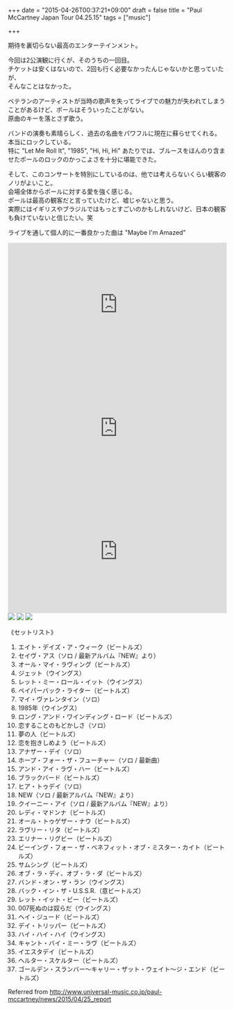 +++
date = "2015-04-26T00:37:21+09:00"
draft = false
title = "Paul McCartney Japan Tour 04.25.15"
tags = ["music"]

+++

期待を裏切らない最高のエンターテインメント。  
<!--more-->

今回は2公演観に行くが、そのうちの一回目。  
チケットは安くはないので、2回も行く必要なかったんじゃないかと思っていたが、  
そんなことはなかった。  

ベテランのアーティストが当時の歌声を失ってライブでの魅力が失われてしまうことがあるけど、ポールはそういったことがない。  
原曲のキーを落とさず歌う。

バンドの演奏も素晴らしく、過去の名曲をパワフルに現在に蘇らせてくれる。  
本当にロックしている。  
特に "Let Me Roll It", "1985", "Hi, Hi, Hi" あたりでは、ブルースをほんのり含ませたポールのロックのかっこよさを十分に堪能できた。  

そして、このコンサートを特別にしているのは、他では考えらないくらい観客のノリがよいこと。  
会場全体からポールに対する愛を強く感じる。  
ポールは最高の観客だと言っていたけど、嘘じゃないと思う。  
実際にはイギリスやブラジルではもっとすごいのかもしれないけど、日本の観客も負けていないと信じたい。笑  

ライブを通して個人的に一番良かった曲は "Maybe I'm Amazed"

<style>.embed-container { position: relative; padding-bottom: 56.25%; height: 0; overflow: hidden; max-width: 100%; } .embed-container iframe, .embed-container object, .embed-container embed { position: absolute; top: 0; left: 0; width: 100%; height: 100%; }</style><div class='embed-container'><iframe src='http://www.youtube.com/embed/fOwcJJ7KZvk' frameborder='0' allowfullscreen></iframe></div>

<style>.embed-container { position: relative; padding-bottom: 56.25%; height: 0; overflow: hidden; max-width: 100%; } .embed-container iframe, .embed-container object, .embed-container embed { position: absolute; top: 0; left: 0; width: 100%; height: 100%; }</style><div class='embed-container'><iframe src='http://www.youtube.com/embed/bZFyl52pFck' frameborder='0' allowfullscreen></iframe></div>

<style>.embed-container { position: relative; padding-bottom: 56.25%; height: 0; overflow: hidden; max-width: 100%; } .embed-container iframe, .embed-container object, .embed-container embed { position: absolute; top: 0; left: 0; width: 100%; height: 100%; }</style><div class='embed-container'><iframe src='http://www.youtube.com/embed/nFgAyTEqfzE' frameborder='0' allowfullscreen></iframe></div>

<img src="/images/paul-01.jpg" class="image">

<img src="/images/paul-02.jpg" class="image">

<img src="/images/paul-03.jpg" class="image">

《セットリスト》  
1. エイト・デイズ・ア・ウィーク（ビートルズ）  
2. セイヴ・アス（ソロ / 最新アルバム『NEW』より）  
3. オール・マイ・ラヴィング（ビートルズ）  
4. ジェット（ウイングス）  
5. レット・ミー・ロール・イット（ウイングス）  
6. ペイパーバック・ライター（ビートルズ）  
7. マイ・ヴァレンタイン（ソロ）  
8. 1985年（ウイングス）  
9. ロング・アンド・ワインディング・ロード（ビートルズ）  
10. 恋することのもどかしさ（ソロ）  
11. 夢の人（ビートルズ）  
12. 恋を抱きしめよう（ビートルズ）  
13. アナザー・デイ（ソロ）  
14. ホープ・フォー・ザ・フューチャー（ソロ / 最新曲）  
15. アンド・アイ・ラヴ・ハー（ビートルズ）  
16. ブラックバード（ビートルズ）  
17. ヒア・トゥデイ（ソロ）  
18. NEW（ソロ / 最新アルバム『NEW』より）  
19. クイーニー・アイ（ソロ / 最新アルバム『NEW』より）  
20. レディ・マドンナ（ビートルズ）  
21. オール・トゥゲザー・ナウ（ビートルズ）  
22. ラヴリー・リタ（ビートルズ）  
23. エリナー・リグビー（ビートルズ）  
24. ビーイング・フォー・ザ・ベネフィット・オブ・ミスター・カイト（ビートルズ）  
25. サムシング（ビートルズ）  
26. オブ・ラ・ディ、オブ・ラ・ダ（ビートルズ）  
27. バンド・オン・ザ・ラン（ウイングス）  
28. バック・イン・ザ・U.S.S.R.（意ビートルズ）  
29. レット・イット・ビー（ビートルズ）  
30. 007死ぬのは奴らだ（ウイングス）  
31. ヘイ・ジュード（ビートルズ）  
32. デイ・トリッパー（ビートルズ）  
33. ハイ・ハイ・ハイ（ウイングス）  
34. キャント・バイ・ミー・ラヴ（ビートルズ）  
35. イエスタデイ（ビートルズ）  
36. ヘルター・スケルター（ビートルズ）  
37. ゴールデン・スランバー～キャリー・ザット・ウェイト～ジ・エンド（ビートルズ）  

Referred from <http://www.universal-music.co.jp/paul-mccartney/news/2015/04/25_report>  
